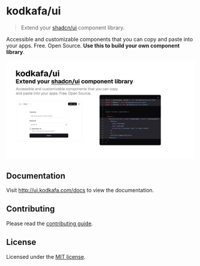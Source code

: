 # kodkafa/ui

> Extend your [shadcn/ui](https://ui.shadcn.com/) component library.

Accessible and customizable components that you can copy and paste into your apps. Free. Open Source. **Use this to build your own component library**.

![hero](apps/www/public/og.jpg)

## Documentation

Visit http://ui.kodkafa.com/docs to view the documentation.

## Contributing

Please read the [contributing guide](/CONTRIBUTING.md).

## License

Licensed under the [MIT license](https://github.com/kodkafa/ui/blob/main/LICENSE.md).

